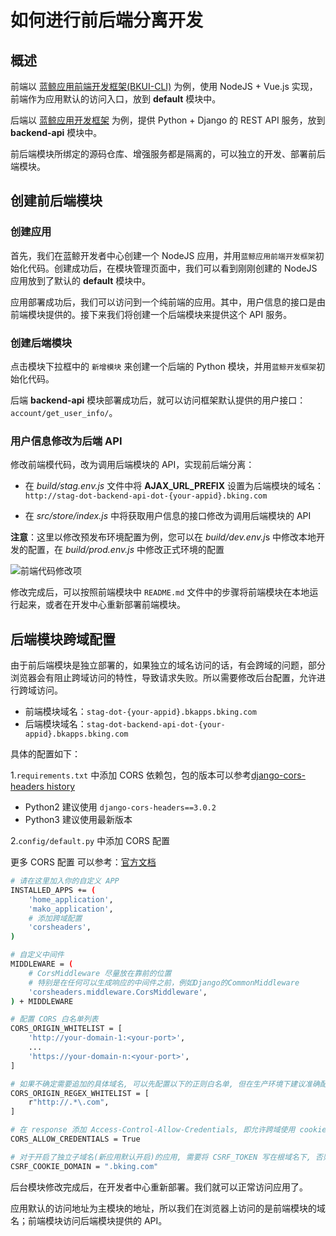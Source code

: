 # 如何进行前后端分离开发

## 概述

前端以 [蓝鲸应用前端开发框架(BKUI-CLI)](../../company_tencent/vue_framework_usage.md) 为例，使用 NodeJS + Vue.js 实现，前端作为应用默认的访问入口，放到 **default** 模块中。

后端以 [蓝鲸应用开发框架](../../company_tencent/python_framework_usage.md) 为例，提供 Python + Django 的 REST API 服务，放到 **backend-api** 模块中。

前后端模块所绑定的源码仓库、增强服务都是隔离的，可以独立的开发、部署前后端模块。

## 创建前后端模块

### 创建应用

首先，我们在蓝鲸开发者中心创建一个 NodeJS 应用，并用`蓝鲸应用前端开发框架`初始化代码。创建成功后，在模块管理页面中，我们可以看到刚刚创建的 NodeJS 应用放到了默认的 **default** 模块中。

应用部署成功后，我们可以访问到一个纯前端的应用。其中，用户信息的接口是由前端模块提供的。接下来我们将创建一个后端模块来提供这个 API 服务。


### 创建后端模块

点击模块下拉框中的 `新增模块` 来创建一个后端的 Python 模块，并用`蓝鲸开发框架`初始化代码。

后端 **backend-api**  模块部署成功后，就可以访问框架默认提供的用户接口：`account/get_user_info/`。


### 用户信息修改为后端 API

修改前端模代码，改为调用后端模块的 API，实现前后端分离：

- 在  *build/stag.env.js* 文件中将 **AJAX_URL_PREFIX** 设置为后端模块的域名：`http://stag-dot-backend-api-dot-{your-appid}.bking.com`

- 在 *src/store/index.js* 中将获取用户信息的接口修改为调用后端模块的 API

**注意**：这里以修改预发布环境配置为例，您可以在 *build/dev.env.j*s 中修改本地开发的配置，在 *build/prod.env.js* 中修改正式环境的配置

![前端代码修改项](../../../images/multi_modules/modify.png)

修改完成后，可以按照前端模块中 `README.md` 文件中的步骤将前端模块在本地运行起来，或者在开发中心重新部署前端模块。

## 后端模块跨域配置
由于前后端模块是独立部署的，如果独立的域名访问的话，有会跨域的问题，部分浏览器会有阻止跨域访问的特性，导致请求失败。所以需要修改后台配置，允许进行跨域访问。
- 前端模块域名：`stag-dot-{your-appid}.bkapps.bking.com`
- 后端模块域名：`stag-dot-backend-api-dot-{your-appid}.bkapps.bking.com`

具体的配置如下：

1.`requirements.txt` 中添加 CORS 依赖包，包的版本可以参考[django-cors-headers history](https://github.com/adamchainz/django-cors-headers/blob/master/HISTORY.rst)
- Python2 建议使用 `django-cors-headers==3.0.2` 
- Python3 建议使用最新版本

2.`config/default.py` 中添加 CORS 配置

更多 CORS 配置 可以参考：[官方文档](https://github.com/adamchainz/django-cors-headers)

```bash
# 请在这里加入你的自定义 APP
INSTALLED_APPS += (
    'home_application',
    'mako_application',
    # 添加跨域配置
    'corsheaders',
)

# 自定义中间件
MIDDLEWARE = (
    # CorsMiddleware 尽量放在靠前的位置
    # 特别是在任何可以生成响应的中间件之前，例如Django的CommonMiddleware
    'corsheaders.middleware.CorsMiddleware',
) + MIDDLEWARE

# 配置 CORS 白名单列表
CORS_ORIGIN_WHITELIST = [
    'http://your-domain-1:<your-port>',
    ...
    'https://your-domain-n:<your-port>',
]

# 如果不确定需要追加的具体域名, 可以先配置以下的正则白名单, 但在生产环境下建议准确配置相关的域名
CORS_ORIGIN_REGEX_WHITELIST = [
    r"http://.*\.com",
]

# 在 response 添加 Access-Control-Allow-Credentials, 即允许跨域使用 cookies
CORS_ALLOW_CREDENTIALS = True

# 对于开启了独立子域名(新应用默认开启)的应用, 需要将 CSRF_TOKEN 写在根域名下, 否则前端项目无法获取对应的 cookies
CSRF_COOKIE_DOMAIN = ".bking.com"
```

后台模块修改完成后，在开发者中心重新部署。我们就可以正常访问应用了。

应用默认的访问地址为主模块的地址，所以我们在浏览器上访问的是前端模块的域名；前端模块访问后端模块提供的 API。
